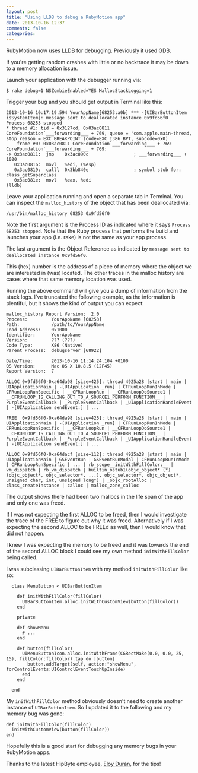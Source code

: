 ```yaml
---
layout: post
title: "Using LLDB to debug a RubyMotion app"
date: 2013-10-16 12:37
comments: false
categories: 
---
```


RubyMotion now uses [LLDB](http://lldb.llvm.org/) for debugging. Previously it
used GDB.

If you're getting random crashes with little or no backtrace it may be down to
a memory allocation issue.

Launch your application with the debugger running via:

    $ rake debug=1 NSZombieEnabled=YES MallocStackLogging=1

Trigger your bug and you should get output in Terminal like this:

    2013-10-16 10:17:19.594 YourAppName[68253:a0b] *** -[UIBarButtonItem isSystemItem]: message sent to deallocated instance 0x9fd56f0
    Process 68253 stopped
    * thread #1: tid = 0x3127cd, 0x03ac0811 CoreFoundation`___forwarding___ + 769, queue = 'com.apple.main-thread, stop reason = EXC_BREAKPOINT (code=EXC_I386_BPT, subcode=0x0)
        frame #0: 0x03ac0811 CoreFoundation`___forwarding___ + 769
    CoreFoundation`___forwarding___ + 769:
    -> 0x3ac0811:  jmp    0x3ac090c                 ; ___forwarding___ + 1020
       0x3ac0816:  movl   %edi, (%esp)
       0x3ac0819:  calll  0x3bb840e                 ; symbol stub for: class_getSuperclass
       0x3ac081e:  movl   %eax, %edi
    (lldb)

Leave your application running and open a separate tab in Terminal. You can
inspect the `malloc_history` of the object that has been deallocated via:

    /usr/bin/malloc_history 68253 0x9fd56f0

Note the first argument is the Process ID as indicated where it says
`Process 68253 stopped`. Note that the Ruby process that performs the build and
launches your app (i.e. rake) is not the same as your app process.

The last argument is the Object Reference as indicated by `message sent to deallocated instance 0x9fd56f0`.

This (hex) number is the address of a piece of memory where the object we are
interested in (was) located. The other traces in the malloc history are cases
where that same memory location was used.

Running the above command will give you a dump of information from the stack logs.
I've truncated the following example, as the information is plentiful, but it
shows the kind of output you can expect:

    malloc_history Report Version:  2.0
    Process:         YourAppName [68253]
    Path:            /path/to/YourAppName
    Load Address:    0x1000
    Identifier:      YourAppName
    Version:         ??? (???)
    Code Type:       X86 (Native)
    Parent Process:  debugserver [68922]

    Date/Time:       2013-10-16 11:14:24.104 +0100
    OS Version:      Mac OS X 10.8.5 (12F45)
    Report Version:  7

    ALLOC 0x9fd56f0-0xa64da98 [size=425]: thread_4925a28 |start | main | UIApplicationMain | -[UIApplication _run] | CFRunLoopRunInMode | CFRunLoopRunSpecific | __CFRunLoopRun | __CFRunLoopDoSource1 | __CFRUNLOOP_IS_CALLING_OUT_TO_A_SOURCE1_PERFORM_FUNCTION__ | PurpleEventCallback | _PurpleEventCallback | _UIApplicationHandleEvent | -[UIApplication sendEvent:] | ...

    FREE  0x9fd56f0-0xa64da98 [size=425]: thread_4925a28 |start | main | UIApplicationMain | -[UIApplication _run] | CFRunLoopRunInMode | CFRunLoopRunSpecific | __CFRunLoopRun | __CFRunLoopDoSource1 | __CFRUNLOOP_IS_CALLING_OUT_TO_A_SOURCE1_PERFORM_FUNCTION__ | PurpleEventCallback | _PurpleEventCallback | _UIApplicationHandleEvent | -[UIApplication sendEvent:] | ...

    ALLOC 0x9fd56f0-0xa64dacf [size=112]: thread_4925a28 |start | main | UIApplicationMain | GSEventRun | GSEventRunModal | CFRunLoopRunInMode | CFRunLoopRunSpecific | ... | rb_scope__initWithFillColor:__ | vm_dispatch | rb_vm_dispatch | builtin_ostub1(objc_object* (*)(objc_object*, objc_selector*, ...), objc_selector*, objc_object*, unsigned char, int, unsigned long*) | _objc_rootAlloc | class_createInstance | calloc | malloc_zone_calloc

The output shows there had been two mallocs in the life span of the app and only
one was freed.

If I was not expecting the first ALLOC to be freed, then I would investigate the
trace of the FREE to figure out why it was freed. Alternatively if I was expecting
the second ALLOC to be FREEd as well, then I would know that did not happen.

I knew I was expecting the memory to be freed and it was towards the end of the
second ALLOC block I could see my own method `initWithFillColor` being called.

I was subclassing `UIBarButtonItem` with my method `initWithFillColor` like so:

      class MenuButton < UIBarButtonItem

        def initWithFillColor(fillColor)
          UIBarButtonItem.alloc.initWithCustomView(button(fillColor))
        end

        private

        def showMenu
          # ...
        end

        def button(fillColor)
          UIMenuButtonIcon.alloc.initWithFrame(CGRectMake(0.0, 0.0, 25, 15), fillColor:fillColor).tap do |button|
            button.addTarget(self, action:"showMenu", forControlEvents:UIControlEventTouchUpInside)
          end
        end

      end

My `initWithFillColor` method obviously doesn't need to create another instance
of `UIBarButtonItem`. So I updated it to the following and my memory bug was gone:

    def initWithFillColor(fillColor)
      initWithCustomView(button(fillColor))
    end

Hopefully this is a good start for debugging any memory bugs in your RubyMotion
apps.

Thanks to the latest HipByte employee, [Eloy Durán](http://blog.rubymotion.com/post/62652618638/eloy-duran-joins-the-rubymotion-team), for the tips!